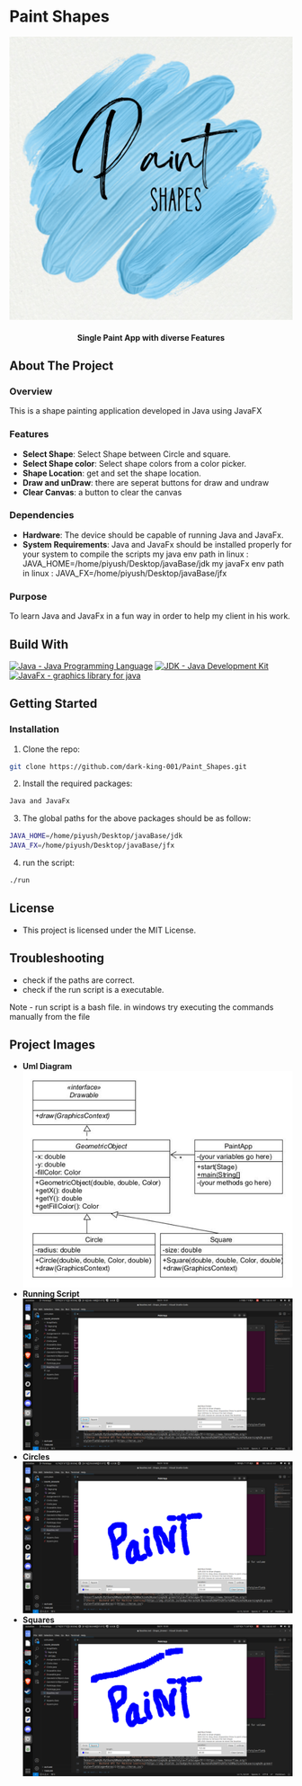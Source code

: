 # Paint Shapes
<p align="center">
  <img src="https://github.com/dark-king-001/Paint_Shapes/blob/main/SnapShots/logo.png" alt="Shape Paint" />
</p>

<p align="center">
  <h4 align="center">Single Paint App with diverse Features</h4>
</p>


## About The Project

### Overview

This is a shape painting application developed in Java using JavaFX 

### Features

- **Select Shape**: Select Shape between Circle and square.
- **Select Shape color**: Select shape colors from a color picker.
- **Shape Location**: get and set the shape location.
- **Draw and unDraw**: there are seperat buttons for draw and undraw
- **Clear Canvas**: a button to clear the canvas

### Dependencies

- **Hardware**: The device should be capable of running Java and JavaFx.
- **System Requirements**: Java and JavaFx should be installed properly for your system to compile the scripts
my java env path in linux : JAVA_HOME=/home/piyush/Desktop/javaBase/jdk
my javaFx env path in linux : JAVA_FX=/home/piyush/Desktop/javaBase/jfx


### Purpose

To learn Java and JavaFx in a fun way in order to help my client in his work.

## Build With
[![Java - Java Programming Language](https://img.shields.io/badge/Java%20-Java%20Programming%20Language%20-green?style=flat&logo=Java)](https://www.w3schools.com/java/)
[![JDK - Java Development Kit](https://img.shields.io/badge/JDK%20-Java%20Development%20Kit%20-green?style=flat&logo=Jdk)](https://www.java.com/en/)
[![JavaFx - graphics library for java](https://img.shields.io/badge/JavaFx%20-graphics%20library%20for%20java%20-green?style=flat&logo=jfx)](https://openjfx.io/)

## Getting Started

### Installation

1. Clone the repo: 
```sh
git clone https://github.com/dark-king-001/Paint_Shapes.git
```
2. Install the required packages:
```sh
Java and JavaFx
```
3. The global paths for the above packages should be as follow: 
```sh
JAVA_HOME=/home/piyush/Desktop/javaBase/jdk
JAVA_FX=/home/piyush/Desktop/javaBase/jfx
```
4. run the script: 
```sh
./run
```

## License
* This project is licensed under the MIT License.

## Troubleshooting
* check if the paths are correct.
* check if the run script is a executable.

Note - run script is a bash file. in windows try executing the commands manually from the file

## Project Images

- **Uml Diagram**
  ![App Startup](https://github.com/dark-king-001/Paint_Shapes/blob/main/SnapShots/uml.jpg)
- **Running Script**
  ![App Startup](https://github.com/dark-king-001/Paint_Shapes/blob/main/SnapShots/App_Startup.png)
- **Circles**
  ![App Startup](https://github.com/dark-king-001/Paint_Shapes/blob/main/SnapShots/circles.png)
- **Squares**
  ![App Startup](https://github.com/dark-king-001/Paint_Shapes/blob/main/SnapShots/Squares.png)